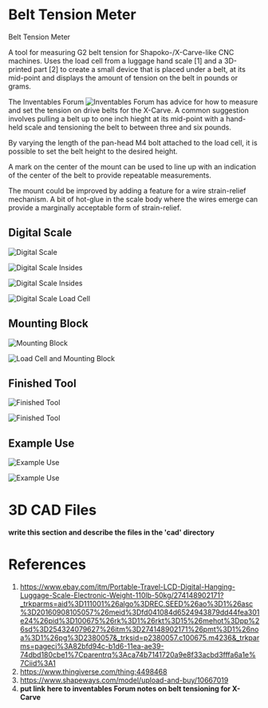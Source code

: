 # Belt Tension Meter
Belt Tension Meter

A tool for measuring G2 belt tension for Shapoko-/X-Carve-like CNC machines.
Uses the load cell from a luggage hand scale \[1\] and a 3D-printed part \[2\] to create a small device that is placed under a belt, at its mid-point and displays the amount of tension on the belt in pounds or grams.

The Inventables Forum ![Inventables Forum](https://discuss.inventables.com/) has advice for how to measure and set the tension on drive belts for the X-Carve.  A common suggestion involves pulling a belt up to one inch hieght at its mid-point with a hand-held scale and tensioning the belt to between three and six pounds.

By varying the length of the pan-head M4 bolt attached to the load cell, it is possible to set the belt height to the desired height.

A mark on the center of the mount can be used to line up with an indication of the center of the belt to provide repeatable measurements.

The mount could be improved by adding a feature for a wire strain-relief mechanism.  A bit of hot-glue in the scale body where the wires emerge can provide a marginally acceptable form of strain-relief.

## Digital Scale
![Digital Scale](https://github.com/jduanen/Belt-Tension-Meter/blob/master/images/scale.jpg)

![Digital Scale Insides](https://github.com/jduanen/Belt-Tension-Meter/blob/master/images/scaleInsides1.jpg)

![Digital Scale Insides](https://github.com/jduanen/Belt-Tension-Meter/blob/master/images/scaleInsides2.jpg)

![Digital Scale Load Cell](https://github.com/jduanen/Belt-Tension-Meter/blob/master/images/loadCell.jpg)

## Mounting Block
![Mounting Block](https://github.com/jduanen/Belt-Tension-Meter/blob/master/images/mount.jpg)

![Load Cell and Mounting Block](https://github.com/jduanen/Belt-Tension-Meter/blob/master/images/loadCellMount.jpg)

## Finished Tool
![Finished Tool](https://github.com/jduanen/Belt-Tension-Meter/blob/master/images/finished1.jpg)

![Finished Tool](https://github.com/jduanen/Belt-Tension-Meter/blob/master/images/finished2.jpg)

## Example Use
![Example Use](https://github.com/jduanen/Belt-Tension-Meter/blob/master/images/use1.jpg)

![Example Use](https://github.com/jduanen/Belt-Tension-Meter/blob/master/images/use2.jpg)

# 3D CAD Files
**write this section and describe the files in the 'cad' directory**

# References
1. https://www.ebay.com/itm/Portable-Travel-LCD-Digital-Hanging-Luggage-Scale-Electronic-Weight-110lb-50kg/274148902171?_trkparms=aid%3D111001%26algo%3DREC.SEED%26ao%3D1%26asc%3D20160908105057%26meid%3Dfd041084d6524943879dd44fea301e24%26pid%3D100675%26rk%3D1%26rkt%3D15%26mehot%3Dpp%26sd%3D254324079627%26itm%3D274148902171%26pmt%3D1%26noa%3D1%26pg%3D2380057&_trksid=p2380057.c100675.m4236&_trkparms=pageci%3A82bfd94c-b1d6-11ea-ae39-74dbd180cbe1%7Cparentrq%3Aca74b7141720a9e8f33acbd3fffa6a1e%7Ciid%3A1
2. https://www.thingiverse.com/thing:4498468
3. https://www.shapeways.com/model/upload-and-buy/10667019 
4. **put link here to inventables Forum notes on belt tensioning for X-Carve**
  
